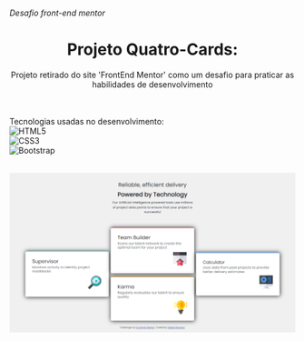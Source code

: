 
###### Desafio front-end mentor

<div align='center'>
 
 <h1>Projeto Quatro-Cards:</h1>
 
 <p> Projeto retirado do site 'FrontEnd Mentor' como um desafio para praticar as habilidades de desenvolvimento </p>
 
</div>





 <br><br>
Tecnologias usadas no desenvolvimento:<br>
![HTML5](https://img.shields.io/badge/html5-%23E34F26.svg?style=for-the-badge&logo=html5&logoColor=white) <br>
![CSS3](https://img.shields.io/badge/css3-%231572B6.svg?style=for-the-badge&logo=css3&logoColor=white) <br>
![Bootstrap](https://img.shields.io/badge/bootstrap-%23563D7C.svg?style=for-the-badge&logo=bootstrap&logoColor=white) <br>
<br>

<p align='center'>
 
 <img src="images/print-projeto.png">
 
</p>






<!-- Proudly created with GPRM ( https://gprm.itsvg.in ) -->







